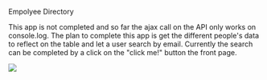 Empolyee Directory

This app is not completed and so far the ajax call on the API only works on console.log. The plan to complete this app is get the different people's data to reflect on the table and let a user search by email.
Currently the search can be completed by a click on the "click me!" button the front page.

![](Assets/currentAppState.JPG)